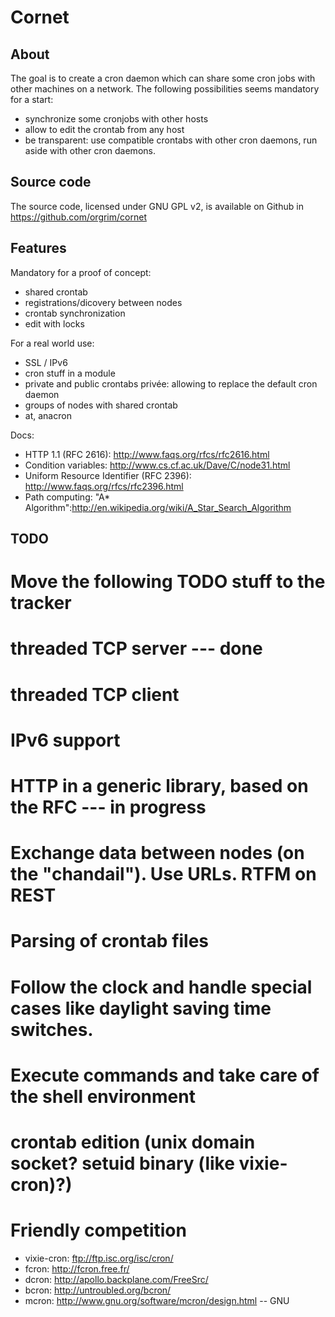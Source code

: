 Cornet
======

About
-----

The goal is to create a cron daemon which can share some cron jobs with other machines on a network. The following possibilities seems mandatory for a start:
* synchronize some cronjobs with other hosts
* allow to edit the crontab from any host
* be transparent: use compatible crontabs with other cron daemons, run aside with other cron daemons.

Source code
-----------

The source code, licensed under GNU GPL v2, is available on Github in https://github.com/orgrim/cornet

Features
--------

Mandatory for a proof of concept:

* shared crontab
* registrations/dicovery between nodes
* crontab synchronization
* edit with locks

For a real world use:

* SSL / IPv6
* cron stuff in a module
* private and public crontabs privée: allowing to replace the default cron daemon
* groups of nodes with shared crontab
* at, anacron

Docs:

* HTTP 1.1 (RFC 2616): http://www.faqs.org/rfcs/rfc2616.html
* Condition variables: http://www.cs.cf.ac.uk/Dave/C/node31.html
* Uniform Resource Identifier (RFC 2396): http://www.faqs.org/rfcs/rfc2396.html
* Path computing: "A* Algorithm":http://en.wikipedia.org/wiki/A_Star_Search_Algorithm

TODO
----

# Move the following TODO stuff to the tracker
# threaded TCP server --- **done**
# threaded TCP client
# IPv6 support
# HTTP in a generic library, based on the RFC --- **in progress**
# Exchange data between nodes (on the "chandail"). Use URLs. RTFM on REST
# Parsing of crontab files
# Follow the clock and handle special cases like daylight saving time switches.
# Execute commands and take care of the shell environment
# crontab edition (unix domain socket? setuid binary (like vixie-cron)?)


Friendly competition
====================

* vixie-cron: ftp://ftp.isc.org/isc/cron/
* fcron: http://fcron.free.fr/
* dcron: http://apollo.backplane.com/FreeSrc/
* bcron: http://untroubled.org/bcron/
* mcron: http://www.gnu.org/software/mcron/design.html -- GNU

